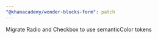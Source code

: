 ```yaml
---
"@khanacademy/wonder-blocks-form": patch
---
```


Migrate Radio and Checkbox to use semanticColor tokens
